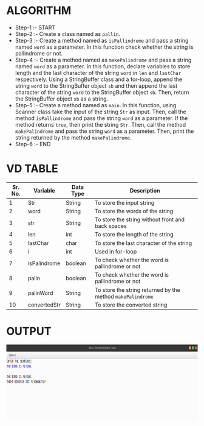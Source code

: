 # ALGORITHM

- Step-1 :- START
- Step-2 :- Create a class named as `pallin`.
- Step-3 :- Create a method named as `isPallindrome` and pass a string named `word` as a parameter. In this function check whether the string is pallindrome or not.
- Step-4 :- Create a method named as `makePalindrome` and pass a string named `word` as a parameter. In this function, declare variables to store length and the last character of the string `word` in `len` and `lastChar` respectively. Using a StringBuffer class and a for-loop, append the string `word` to the StringBuffer object `sb` and then append the last character of the string `word` to the StringBuffer object `sb`. Then, return the StringBuffer object `sb` as a string.
- Step-5 :- Create a method named as `main`. In this function, using Scanner class take the input of the string `Str` as input. Then, call the method `isPallindrome` and pass the string `word` as a parameter. If the method returns `true`, then print the string `Str`. Then, call the method `makePalindrome` and pass the string `word` as a parameter. Then, print the string returned by the method `makePalindrome`.
- Step-6 :- END

# VD TABLE

| Sr. No. | Variable | Data Type | Description |
| --- | --- | --- | --- |
| 1 | Str | String | To store the input string |
| 2 | word | String | To store the words of the string |
| 3 | str | String | To store the string without front and back spaces |
| 4 | len | int | To store the length of the string |
| 5 | lastChar | char | To store the last character of the string |
| 6 | i | int | Used in for-loop |
| 7 | isPalindrome | boolean | To check whether the word is pallindrome or not |
| 8 | palin | boolean | To check whether the word is pallindrome or not |
| 9 | palinWord | String | To store the string returned by the method `makePalindrome` |
| 10 | convertedStr | String | To store the converted string |

# OUTPUT

<p align="center">
<img width="920" height="200" alt="output" src="output.png">
</p>

